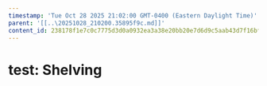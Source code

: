 ```yaml
---
timestamp: 'Tue Oct 28 2025 21:02:00 GMT-0400 (Eastern Daylight Time)'
parent: '[[..\20251028_210200.35895f9c.md]]'
content_id: 238178f1e7c0c7775d3d0a0932ea3a38e20bb20e7d6d9c5aab43d7f16bf55a98
---
```


# test: Shelving

